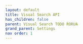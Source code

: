 ```yaml
---
layout: default
title: Visual Search API
has_children: false
parent: Visual Search TODO RORUA
grand_parent: Settings
nav order: 1
---
```

